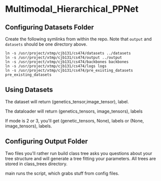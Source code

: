 # Multimodal_Hierarchical_PPNet

## Configuring Datasets Folder
Create the following symlinks from within the repo. Note that `output` and `datasets` should be one directory above. 
```
ln -s /usr/project/xtmp/cjb131/cs474/datasets ../datasets
ln -s /usr/project/xtmp/cjb131/cs474/output ../output
ln -s /usr/project/xtmp/cjb131/cs474/backbones backbones
ln -s /usr/project/xtmp/cjb131/cs474/logs logs
ln -s /usr/project/xtmp/cjb131/cs474/pre_existing_datasets pre_existing_datasets
```

## Using Datasets
The dataset will return (genetics_tensor,image_tensor), label.

The dataloader will return (genetics_tensors, image_tensors), labels

If mode is 2 or 3, you'll get (genetic_tensors, None), labels or (None, image_tensors), labels.

## Configuring Output Folder

Two files you'll rather run 
build class tree asks you questions about your tree structure and will generate a tree fitting your parameters. 
All trees are stored in class_trees directory. 

main runs the script, which grabs stuff from config files.  
